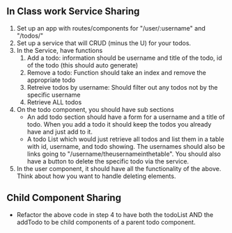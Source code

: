 ## In Class work Service Sharing
1. Set up an app with routes/components for "/user/:username" and "/todos/"
2. Set up a service that will CRUD (minus the U) for your todos.
3. In the Service, have functions 
    1. Add a todo: information should be username and title of the todo, id of the todo (this should auto generate)
    2. Remove a todo: Function should take an index and remove the appropriate todo
    3. Retreive todos by username: Should filter out any todos not by the specific username
    4. Retrieve ALL todos
4. On the todo component, you should have sub sections
    * An add todo section should have a form for a username and a title of todo. When you add a todo it should keep the todos you already have and just add to it.
    * A todo List which would just retrieve all todos and list them in a table with id, username, and todo showing. The usernames should also be links going to "/username/theusernameinthetable". You should also have a button to delete the specific todo via the service.
5. In the user component, it should have all the functionality of the above. Think about how you want to handle deleting elements.

## Child Component Sharing
* Refactor the above code in step 4 to have both the todoList AND the addTodo to be child components of a parent todo component.